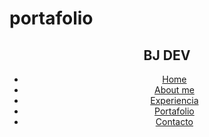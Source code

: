 # portafolio
<!DOCTYPE html>
<html lang="en">
  <head>
    <meta charset="UTF-8" />
    <meta http-equiv="X-UA-Compatible" content="IE=edge" />
    <meta name="viewport" content="width=device-width, initial-scale=1.0" />
    <title>Portafolio</title>
    <link rel="stylesheet" href="css/styles.css" />
  </head>
  <body>
    <section id="Inicio">
      <div class="contenido">
        <header>
          <div class="contenido-header">
            <h2>BJ <span>DEV</span></h2>
            <nav id="nav" class="navbar">
              <ul class="menu">
                <li><a href="index.html#main">Home</a></li>
                <li><a href="index.html#about-me">About me</a></li>
                <li><a href="index.html#experiencia">Experiencia</a></li>
                <li><a href="#">Portafolio</a></li>
                <li><a href="#">Contacto</a></li>
              </ul>
            </nav>
          </div>
        </header>
      </div>
    </section>
  </body>
</html>

